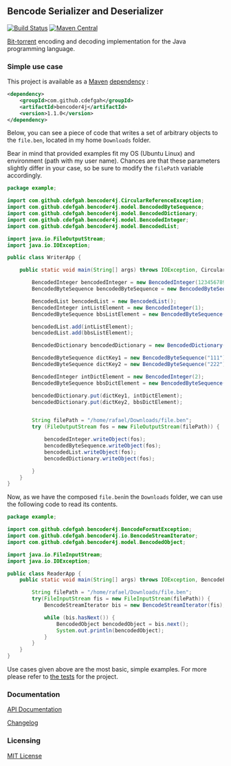 ## Bencode Serializer and Deserializer

[![Build Status](https://github.com/cdefgah/bencoder4j/workflows/build/badge.svg)](https://github.com/cdefgah/bencoder4j/actions) [![Maven Central](https://maven-badges.herokuapp.com/maven-central/com.github.cdefgah/bencoder4j/badge.svg)](http://search.maven.org/#artifactdetails%7Ccom.github.cdefgah%7Cbencoder4j%7C1.1.0%7Cjar)

[Bit-torrent](https://en.wikipedia.org/wiki/Bencode) encoding and decoding implementation for the Java programming language.

### Simple use case

This project is available as a [Maven](https://maven.apache.org/) [dependency](http://search.maven.org/#artifactdetails%7Ccom.github.cdefgah%7Cbencoder4j%7C1.1.0%7Cjar) :

```xml
<dependency>
    <groupId>com.github.cdefgah</groupId>
    <artifactId>bencoder4j</artifactId>
    <version>1.1.0</version>
</dependency>
```

Below, you can see a piece of code that writes a set of arbitrary objects to the `file.ben`, located in my home `Downloads` folder. 

Bear in mind that provided examples fit my OS (Ubuntu Linux) and environment (path with my user name). Chances are that these parameters slightly differ in your case, so be sure to modify the `filePath` variable accordingly. 

```java
package example;

import com.github.cdefgah.bencoder4j.CircularReferenceException;
import com.github.cdefgah.bencoder4j.model.BencodedByteSequence;
import com.github.cdefgah.bencoder4j.model.BencodedDictionary;
import com.github.cdefgah.bencoder4j.model.BencodedInteger;
import com.github.cdefgah.bencoder4j.model.BencodedList;

import java.io.FileOutputStream;
import java.io.IOException;

public class WriterApp {

    public static void main(String[] args) throws IOException, CircularReferenceException {

        BencodedInteger bencodedInteger = new BencodedInteger(1234567890);
        BencodedByteSequence bencodedByteSequence = new BencodedByteSequence("Hi :)");

        BencodedList bencodedList = new BencodedList();
        BencodedInteger intListElement = new BencodedInteger(1);
        BencodedByteSequence bbsListElement = new BencodedByteSequence("abc");

        bencodedList.add(intListElement);
        bencodedList.add(bbsListElement);

        BencodedDictionary bencodedDictionary = new BencodedDictionary();

        BencodedByteSequence dictKey1 = new BencodedByteSequence("111");
        BencodedByteSequence dictKey2 = new BencodedByteSequence("222");

        BencodedInteger intDictElement = new BencodedInteger(2);
        BencodedByteSequence bbsDictElement = new BencodedByteSequence("xyz");

        bencodedDictionary.put(dictKey1, intDictElement);
        bencodedDictionary.put(dictKey2, bbsDictElement);


        String filePath = "/home/rafael/Downloads/file.ben";
        try (FileOutputStream fos = new FileOutputStream(filePath)) {

            bencodedInteger.writeObject(fos);
            bencodedByteSequence.writeObject(fos);
            bencodedList.writeObject(fos);
            bencodedDictionary.writeObject(fos);

        }
    }
}
```


Now, as we have the composed `file.ben`in the `Downloads` folder, we can use the following code to read its contents.


```java
package example;

import com.github.cdefgah.bencoder4j.BencodeFormatException;
import com.github.cdefgah.bencoder4j.io.BencodeStreamIterator;
import com.github.cdefgah.bencoder4j.model.BencodedObject;

import java.io.FileInputStream;
import java.io.IOException;

public class ReaderApp {
    public static void main(String[] args) throws IOException, BencodeFormatException {

        String filePath = "/home/rafael/Downloads/file.ben";
        try(FileInputStream fis = new FileInputStream(filePath)) {
            BencodeStreamIterator bis = new BencodeStreamIterator(fis);

            while (bis.hasNext()) {
                BencodedObject bencodedObject = bis.next();
                System.out.println(bencodedObject);
            }
        }
    }
}
```

Use cases given above are the most basic, simple examples. For more please refer to [the tests](https://github.com/cdefgah/bencoder4j/tree/master/src/test) for the project.

### Documentation

[API Documentation](https://cdefgah.github.io/bencoder4j/apidocs/allclasses-index.html)

[Changelog](https://github.com/cdefgah/bencoder4j/blob/master/CHANGELOG.md)

### Licensing

[MIT License](https://github.com/cdefgah/bencoder4j/blob/master/LICENSE)
